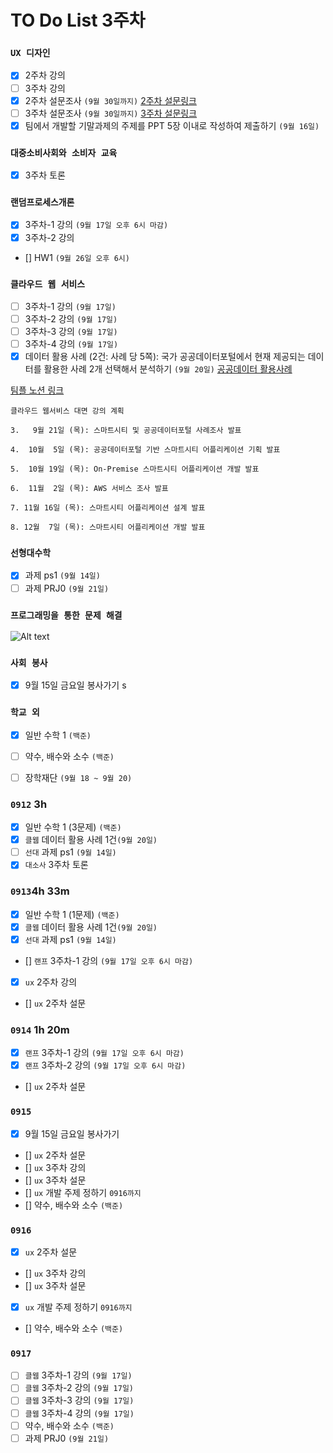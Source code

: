 # TO Do List 3주차

### `UX 디자인`
- [x] 2주차 강의
- [ ] 3주차 강의
- [x] 2주차 설문조사 `(9월 30일까지)`
[2주차 설문링크](https://forms.gle/pZPotm4uKZ8CQA8V8)
- [ ] 3주차 설문조사 `(9월 30일까지)`
[3주차 설문링크](https://docs.google.com/forms/d/e/1FAIpQLSfmoUIgjP-n2Hqm2KPICQVo52DrlDkdzmaAcL3AQLiIOdTHRw/viewform)
- [x] 팀에서 개발할 기말과제의 주제를 PPT 5장 이내로 작성하여 제출하기 `(9월 16일)`

### `대중소비사회와 소비자 교육`
- [X] 3주차 토론

### `랜덤프로세스개론`
- [x] 3주차-1 강의 `(9월 17일 오후 6시 마감)`
- [x] 3주차-2 강의
- [] HW1 `(9월 26일 오후 6시)`

### `클라우드 웹 서비스`
- [ ] 3주차-1 강의 `(9월 17일)`
- [ ] 3주차-2 강의 `(9월 17일)` 
- [ ] 3주차-3 강의 `(9월 17일)`
- [ ] 3주차-4 강의 `(9월 17일)`
- [x] 데이터 활용 사례 (2건: 사례 당 5쪽): 국가 공공데이터포털에서 현재 제공되는 데이 터를 활용한 사례 2개 선택해서 분석하기 `(9월 20일)` 
[공공데이터 활용사례](https://www.data.go.kr/tcs/puc/selectPublicUseCaseListView.do)

[팀플 노션 링크](https://www.notion.so/Cloud-Web-Service-Team-Project-cb7f98e2e37c43fd98b7937e0d5018c5)
```
클라우드 웹서비스 대면 강의 계획

3.   9월 21일 (목): 스마트시티 및 공공데이터포털 사례조사 발표

4.  10월  5일 (목): 공공데이터포털 기반 스마트시티 어플리케이션 기획 발표

5.  10월 19일 (목): On-Premise 스마트시티 어플리케이션 개발 발표

6.  11월  2일 (목): AWS 서비스 조사 발표

7. 11월 16일 (목): 스마트시티 어플리케이션 설계 발표

8. 12월  7일 (목): 스마트시티 어플리케이션 개발 발표
```

### `선형대수학`
- [x] 과제 ps1 `(9월 14일)`
- [ ] 과제 PRJ0 `(9월 21일)`

### `프로그래밍을 통한 문제 해결`

![Alt text](%E1%84%91%E1%85%B3%E1%84%90%E1%85%A9%E1%86%BC%E1%84%86%E1%85%AE%E1%86%AB%E1%84%80%E1%85%A1%E1%86%BC%E1%84%8B%E1%85%B4%E1%84%80%E1%85%A8%E1%84%92%E1%85%AC%E1%86%A8%E1%84%89%E1%85%A5.png)

### `사회 봉사`
- [x] 9월 15일 금요일 봉사가기
s
### `학교 외`
- [x] 일반 수학 1 `(백준)`
- [ ] 약수, 배수와 소수 `(백준)`
- [ ] 장학재단 `(9월 18 ~ 9월 20)`


### `0912` 3h
- [x] 일반 수학 1 (3문제) `(백준)`
- [x] `클웹` 데이터 활용 사례 1건`(9월 20일)` 
- [ ] `선대` 과제 ps1 `(9월 14일)`
- [x] `대소사` 3주차 토론

### `0913`4h 33m
- [x] 일반 수학 1 (1문제) `(백준)`
- [x] `클웹` 데이터 활용 사례 1건`(9월 20일)` 
- [x] `선대` 과제 ps1 `(9월 14일)`
- [] `랜프` 3주차-1 강의 `(9월 17일 오후 6시 마감)`
- [x] `ux` 2주차 강의
- [] `ux` 2주차 설문

### `0914` 1h 20m
- [x] `랜프` 3주차-1 강의 `(9월 17일 오후 6시 마감)`
- [x] `랜프` 3주차-2 강의 `(9월 17일 오후 6시 마감)`
- [] `ux` 2주차 설문

### `0915` 
- [X] 9월 15일 금요일 봉사가기
- [] `ux` 2주차 설문
- [] `ux` 3주차 강의
- [] `ux` 3주차 설문
- [] `ux` 개발 주제 정하기 `0916까지`
- [] 약수, 배수와 소수 `(백준)`

### `0916` 
- [x] `ux` 2주차 설문
- [] `ux` 3주차 강의
- [] `ux` 3주차 설문
- [x] `ux` 개발 주제 정하기 `0916까지`
- [] 약수, 배수와 소수 `(백준)`

### `0917`
- [ ] `클웹` 3주차-1 강의 `(9월 17일)`
- [ ] `클웹` 3주차-2 강의 `(9월 17일)` 
- [ ] `클웹` 3주차-3 강의 `(9월 17일)`
- [ ] `클웹` 3주차-4 강의 `(9월 17일)`
- [ ] 약수, 배수와 소수 `(백준)`
- [ ] 과제 PRJ0 `(9월 21일)`